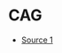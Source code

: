 # CAG

- [Source 1](https://medium.com/@ronantech/cache-augmented-generation-cag-in-llms-a-step-by-step-tutorial-6ac35d415eec)
